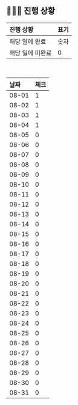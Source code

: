 ## 🧑🏻‍💻 진행 상황

| 진행 상황            | 표기  |
|:-----------------|:----|
| 해당 일에 완료      | 숫자   |
| 해당 일에 미완료    | 0   |



<br>

| 날짜  | 체크 |
|:------|:----|
| 08-01 | 1 |
| 08-02 | 1 |
| 08-03 | 1 |
| 08-04 | 1 |
| 08-05 | 0 |
| 08-06 | 0 |
| 08-07 | 0 |
| 08-08 | 0 |
| 08-09 | 0 |
| 08-10 | 0 |
| 08-11 | 0 |
| 08-12 | 0 |
| 08-13 | 0 |
| 08-14 | 0 |
| 08-15 | 0 |
| 08-16 | 0 |
| 08-17 | 0 |
| 08-18 | 0 |
| 08-19 | 0 |
| 08-20 | 0 |
| 08-21 | 0 |
| 08-22 | 0 |
| 08-23 | 0 |
| 08-24 | 0 |
| 08-25 | 0 |
| 08-26 | 0 |
| 08-27 | 0 |
| 08-28 | 0 |
| 08-29 | 0 |
| 08-30 | 0 |
| 08-31 | 0 |
